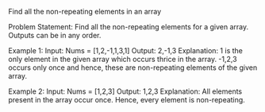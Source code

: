 Find all the non-repeating elements in an array

Problem Statement: Find all the non-repeating elements for a given array. Outputs can be in any order.

Example 1:
Input:
 Nums = [1,2,-1,1,3,1]
Output:
 2,-1,3
Explanation:
1 is the only element in the given array which occurs thrice in the array. -1,2,3 occurs only once and hence, these are non-repeating elements of the given array.

Example 2:
Input:
 Nums = [1,2,3]
Output:
 1,2,3
Explanation:
All elements present in the array occur once. Hence, every element is non-repeating.
